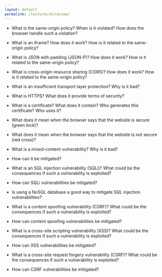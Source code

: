 ```yaml
---
layout: default
permalink: /lectures/6/review/
---
```


- What is the same-origin policy? When is it violated? How does the browser handle such a violation?
- What is an iframe? How does it work? How is it related to the same-origin policy? 
- What is JSON with padding (JSON-P)? How does it work? How is it related to the same-origin policy?
- What is cross-origin resource sharing (CORS)? How does it work? How is it related to the same-origin policy?

- What is an insufficient transport layer protection? Why is it bad? 
- What is HTTPS? What does it provide terms of security? 
- What is a certificate? What does it contain? Who generates this certificate? Who uses it?  
- What does it mean when the browser says that the website is secure (green lock)? 
- What does it mean when the browser says that the website is not secure (red cross)? 

- What is a mixed-content vulnerability? Why is it bad? 
- How can it be mitigated? 

- What is an SQL injection vulnerability (SQLi)? What could be the consequences if such a vulnerability is exploited? 
- How can SQLi vulnerabilities be mitigated? 
- Is using a NoSQL database a good way to mitigate SQL injection vulnerabilities? 

- What is a content spoofing vulnerability (CSRF)? What could be the consequences if such a vulnerability is exploited?  
- How can content spoofing vulnerabilities be mitigated? 

- What is a cross-site scripting vulnerability (XSS)? What could be the consequences if such a vulnerability is exploited?  
- How can XSS vulnerabilities be mitigated? 

- What is a cross-site request forgery vulnerability (CSRF)? What could be the consequences if such a vulnerability is exploited?  
- How can CSRF vulnerabilities be mitigated?

